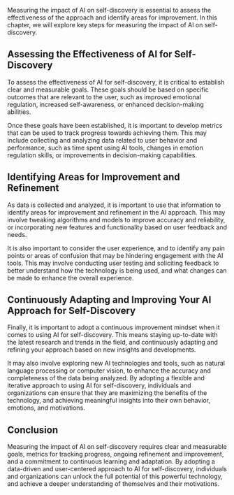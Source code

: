 



Measuring the impact of AI on self-discovery is essential to assess the effectiveness of the approach and identify areas for improvement. In this chapter, we will explore key steps for measuring the impact of AI on self-discovery.

Assessing the Effectiveness of AI for Self-Discovery
----------------------------------------------------

To assess the effectiveness of AI for self-discovery, it is critical to establish clear and measurable goals. These goals should be based on specific outcomes that are relevant to the user, such as improved emotional regulation, increased self-awareness, or enhanced decision-making abilities.

Once these goals have been established, it is important to develop metrics that can be used to track progress towards achieving them. This may include collecting and analyzing data related to user behavior and performance, such as time spent using AI tools, changes in emotion regulation skills, or improvements in decision-making capabilities.

Identifying Areas for Improvement and Refinement
------------------------------------------------

As data is collected and analyzed, it is important to use that information to identify areas for improvement and refinement in the AI approach. This may involve tweaking algorithms and models to improve accuracy and reliability, or incorporating new features and functionality based on user feedback and needs.

It is also important to consider the user experience, and to identify any pain points or areas of confusion that may be hindering engagement with the AI tools. This may involve conducting user testing and soliciting feedback to better understand how the technology is being used, and what changes can be made to enhance the overall experience.

Continuously Adapting and Improving Your AI Approach for Self-Discovery
-----------------------------------------------------------------------

Finally, it is important to adopt a continuous improvement mindset when it comes to using AI for self-discovery. This means staying up-to-date with the latest research and trends in the field, and continuously adapting and refining your approach based on new insights and developments.

It may also involve exploring new AI technologies and tools, such as natural language processing or computer vision, to enhance the accuracy and completeness of the data being analyzed. By adopting a flexible and iterative approach to using AI for self-discovery, individuals and organizations can ensure that they are maximizing the benefits of the technology, and achieving meaningful insights into their own behavior, emotions, and motivations.

Conclusion
----------

Measuring the impact of AI on self-discovery requires clear and measurable goals, metrics for tracking progress, ongoing refinement and improvement, and a commitment to continuous learning and adaptation. By adopting a data-driven and user-centered approach to AI for self-discovery, individuals and organizations can unlock the full potential of this powerful technology, and achieve a deeper understanding of themselves and their motivations.
